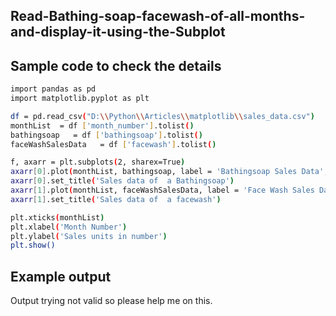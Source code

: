 ## Read-Bathing-soap-facewash-of-all-months-and-display-it-using-the-Subplot
## Sample code to check the details
```sh
import pandas as pd
import matplotlib.pyplot as plt  

df = pd.read_csv("D:\\Python\\Articles\\matplotlib\\sales_data.csv")
monthList  = df ['month_number'].tolist()
bathingsoap   = df ['bathingsoap'].tolist()
faceWashSalesData   = df ['facewash'].tolist()

f, axarr = plt.subplots(2, sharex=True)
axarr[0].plot(monthList, bathingsoap, label = 'Bathingsoap Sales Data', color='k', marker='o', linewidth=3)
axarr[0].set_title('Sales data of  a Bathingsoap')
axarr[1].plot(monthList, faceWashSalesData, label = 'Face Wash Sales Data', color='r', marker='o', linewidth=3)
axarr[1].set_title('Sales data of  a facewash')

plt.xticks(monthList)
plt.xlabel('Month Number')
plt.ylabel('Sales units in number')
plt.show()
```
## Example output
Output trying not valid so please help me on this.
